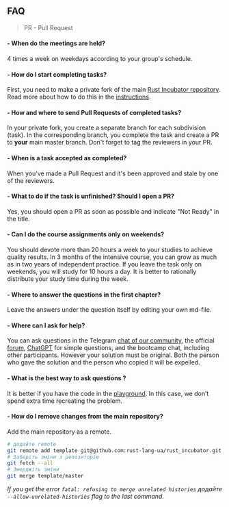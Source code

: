 ## FAQ

> PR - Pull Request

#### - When do the meetings are held?

4 times a week on weekdays according to your group's schedule.

#### - How do I start completing tasks?

First, you need to make a private fork of the main [Rust Incubator repository](https://github.com/rust-lang-ua/rust_incubator). Read more about how to do this in the [instructions](https://github.com/rust-lang-ua/rust_incubator#before-you-start).

#### - How and where to send Pull Requests of completed tasks?

In your private fork, you create a separate branch for each subdivision (task). In the corresponding branch, you complete the task and create a PR to __your__ main master branch. Don't forget to tag the reviewers in your PR.

<!-- #### - Що за табличка прогресу та як нею користуватись?
Усім учасникам на електронну адресу прийшло посилання на гугл-табличку. У ній є головна сторінка "Main Page", там відповідно до групи знаходите себе, а також номер, під яким ви записані. Тепер внизу шукаєте аркуш, який є під вашим номером. Це ваша сторінка, яку ви можете редагувати. Додаєте сюди фото. Навпроти кожного підрозділу стоять чекбокси, які вам потрібно відмічати при виконанні завдань. Також у відповідній колонці залишати посилання на виконане завдання. На особистій сторінці можете відслідковувати власний прогрес по розділах, а у 'Main Page'  загальний ваш та колег. -->

#### - When is a task accepted as completed?

When you've made a Pull Request and it's been approved and stale by one of the reviewers.

#### - What to do if the task is unfinished? Should I open a PR?

Yes, you should open a PR as soon as possible and indicate "Not Ready" in the title.

#### - Can I do the course assignments only on weekends?

You should devote more than 20 hours a week to your studies to achieve quality results. In 3 months of the intensive course, you can grow as much as in two years of independent practice. If you leave the task only on weekends, you will study for 10 hours a day. It is better to rationally distribute your study time during the week.

#### - Where to answer the questions in the first chapter?

Leave the answers under the question itself by editing your own md-file.

#### - Where can I ask for help?

You can ask questions in the Telegram [chat of our community](https://t.me/rustlang_ua), the official [forum](https://users.rust-lang.org/), [ChatGPT](https://openai.com/blog/chatgpt) for simple questions, and the bootcamp chat, including other participants. However your solution must be original. Both the person who gave the solution and the person who copied it will be expelled.

<!-- xxx : extend, tell about forum and chat of community -->

#### - What is the best way to ask questions ?

It is better if you have the code in the [playground](https://play.rust-lang.org/). In this case, we don’t spend extra time recreating the problem.

<!-- xxx : write please, add screenshot -->

#### - How do I remove changes from the main repository?

Add the main repository as a remote.

```bash
# додайте remote
git remote add template git@github.com:rust-lang-ua/rust_incubator.git
# Заберіть зміни з репозиторію
git fetch --all
# Змерджіть зміни
git merge template/master
```

*If you get the error `fatal: refusing to merge unrelated histories` додайте `--allow-unrelated-histories`  flag to the last command.*
